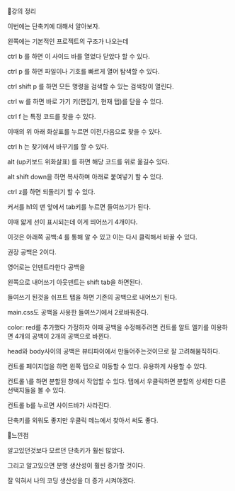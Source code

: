 📌강의 정리

이번에는 단축키에 대해서 알아보자.

왼쪽에는 기본적인 프로젝트의 구조가 나오는데 

ctrl b 를 하면 이 사이드 바를 열었다 닫았다 할 수 있다.

ctrl p 를 하면 파일이나 기호를 빠르게 열어 탐색할 수 있다.

ctrl shift p 를 하면 모든 명령을 검색할 수 있는 검색창이 열린다.

ctrl w 를 하면 바로 가기 키(편집기, 현재 탭)를 닫을 수 있다.

ctrl f 는 특정 코드를 찾을 수 있다.

이때의 위 아래 화살표를 누르면 이전,다음으로 찾을 수 있다. 

ctrl h 는 찾기에서 바꾸기를 할 수 있다.

alt (up키보드 위화살표) 를 하면 해당 코드를 위로 옮길수 있다.

alt shift down을 하면 복사하며 아래로 붙여넣기 할 수 있다.

ctrl z를 하면 되돌리기 할 수 있다.

커서를 h1의 맨 앞에서 tab키를 누르면 들여쓰기가 된다.

이때 얇게 선이 표시되는데 이게 띄어쓰기 4개이다.

이것은 아래쪽 공백:4 를 통해 알 수 있고 이는 다시 클릭해서 바꿀 수 있다. 

권장 공백은 2이다.

영어로는 인덴트라한다 공백을

왼쪽으로 내어쓰기 아웃덴트는 shift tab을 하면된다.

들여쓰기 된것을 쉬프트 탭을 하면 기존의 공백으로 내어쓰기 된다.

main.css도 공백을 사용한 들여쓰기에서 2로바꿔준다.

color: red를 추가했다 가정하자 이때 공백을 수정해주려면 컨트롤 알트 엘키를 이용하면 4개의 공백이 2개의 공백으로 바뀐다.

head와 body사이의 공백은 뷰티파이에서 만들어주는것이므로 잘 고려해봄직하다.

컨트롤 페이지업을 하면 왼쪽 탭으로 이동할 수 있다. 유용하게 사용할 수 있다.

컨트롤 \를 하면 분할된 창에서 작업할 수 있다. 탭에서 우클릭하면 분할의 상세한 다른 선택지들을 볼 수 있다.

컨트롤 b를 누르면 사이드바가 사라진다.

단축키를 외워도 좋지만 우클릭 메뉴에서 찾아서 써도 좋다.

📌느낀점

알고있던것보다 모르던 단축키가 훨씬 많았다.

그리고 알고있으면 분명 생산성이 훨씬 증가할 것이다.

잘 익혀서 나의 코딩 생산성을 더 증가 시켜야겠다.
